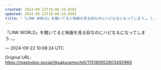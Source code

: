 ```yaml
---
created: 2024-09-22T10:08:24.038Z
updated: 2024-09-22T10:08:24.038Z
title: "「LINK WORLD」を聴いてると映画を見る前なのにハピなるになってしまう…。[...]"
---
```


<p>「LINK WORLD」を聴いてると映画を見る前なのにハピなるになってしまう…。</p>

&mdash; 2024-09-22 10:08:24 UTC

Original URL: https://mastodon.social/@sakuramochi0/113180652603492960
